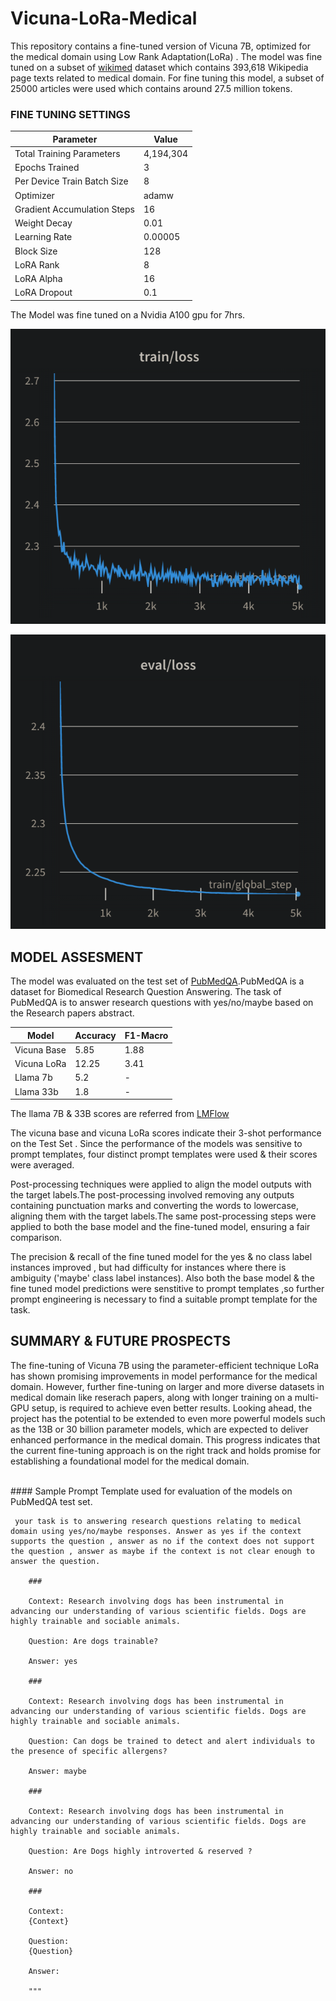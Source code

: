 # Vicuna-LoRa-Medical

This repository contains a fine-tuned version of Vicuna 7B, optimized for the medical domain using Low Rank Adaptation(LoRa) . The model was fine tuned on a subset of [wikimed](https://zenodo.org/record/5755155) dataset which contains 393,618 Wikipedia page texts related to medical domain. For fine tuning this model, a subset of 25000 articles were used which contains around 27.5 million tokens.

### FINE TUNING SETTINGS

| Parameter                   | Value           |
|-----------------------------|-----------------|
| Total Training Parameters   |      4,194,304  |
| Epochs Trained              |             3   |
| Per Device Train Batch Size |             8   |
| Optimizer                   |         adamw   |
| Gradient Accumulation Steps |            16   |
| Weight Decay                |          0.01   |
| Learning Rate               |       0.00005   |
| Block Size                  |           128   |
| LoRA Rank                   |             8   |
| LoRA Alpha                  |            16   |
| LoRA Dropout                |           0.1   |

The Model was fine tuned on a Nvidia A100 gpu for 7hrs.

![training_loss](train.png) 

![validation_loss](val_loss.png) 

## MODEL ASSESMENT

The model was evaluated on the test set of [PubMedQA](https://arxiv.org/abs/1909.06146).PubMedQA is a dataset for Biomedical Research Question Answering. The task of PubMedQA is to answer research questions with yes/no/maybe based on the Research papers abstract.
<br>

| Model       | Accuracy | F1-Macro |
|-------------|----------|----------|
| Vicuna Base | 5.85     | 1.88     |
| Vicuna LoRa | 12.25    | 3.41     |
| Llama 7b    | 5.2      | -        |
| Llama 33b   | 1.8      | -        |

The llama 7B & 33B scores are referred from [LMFlow](https://optimalscale.github.io/LMFlow/)


The vicuna base and vicuna LoRa scores indicate their 3-shot performance on the Test Set . Since the performance of the models was sensitive to prompt templates, four distinct prompt templates were used & their scores were averaged. 

Post-processing techniques were applied to align the model outputs with the target labels.The post-processing involved removing any outputs containing punctuation marks and converting the words to lowercase, aligning them with the target labels.The same post-processing steps were applied to both the base model and the fine-tuned model, ensuring a fair comparison.

The precision & recall of the fine tuned model for the yes & no class label instances improved , but had difficulty for instances where there is ambiguity ('maybe' class label instances). Also both the base model & the fine tuned model predictions were senstitive to prompt templates ,so further prompt engineering is necessary to find a suitable prompt template for the task. 


## SUMMARY & FUTURE PROSPECTS

The fine-tuning of Vicuna 7B using the parameter-efficient technique LoRa has shown promising improvements in model performance for the medical domain. However, further fine-tuning on larger and more diverse datasets in medical domain like reserach papers, along with longer training on a multi-GPU setup, is required to achieve even better results. Looking ahead, the project has the potential to be extended to even more powerful models such as the 13B or 30 billion parameter models, which are expected to deliver enhanced performance in the medical domain. This progress indicates that the current fine-tuning approach is on the right track and holds promise for establishing a foundational model for the medical domain.

<br>
#### Sample Prompt Template used for evaluation of the models on PubMedQA test set.

```
 your task is to answering research questions relating to medical domain using yes/no/maybe responses. Answer as yes if the context supports the question , answer as no if the context does not support the question , answer as maybe if the context is not clear enough to answer the question.      

    ###
            
    Context: Research involving dogs has been instrumental in advancing our understanding of various scientific fields. Dogs are highly trainable and sociable animals.

    Question: Are dogs trainable?

    Answer: yes

    ###

    Context: Research involving dogs has been instrumental in advancing our understanding of various scientific fields. Dogs are highly trainable and sociable animals.

    Question: Can dogs be trained to detect and alert individuals to the presence of specific allergens?

    Answer: maybe

    ###

    Context: Research involving dogs has been instrumental in advancing our understanding of various scientific fields. Dogs are highly trainable and sociable animals.

    Question: Are Dogs highly introverted & reserved ?

    Answer: no 

    ###

    Context:
    {Context}

    Question:
    {Question}

    Answer: 
    
    """
```
